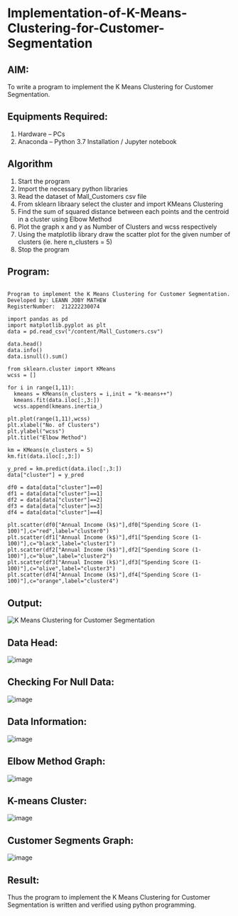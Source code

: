 # Implementation-of-K-Means-Clustering-for-Customer-Segmentation

## AIM:
To write a program to implement the K Means Clustering for Customer Segmentation.

## Equipments Required:
1. Hardware – PCs
2. Anaconda – Python 3.7 Installation / Jupyter notebook

## Algorithm

1. Start the program
2. Import the necessary python libraries
3. Read the dataset of Mall_Customers csv file
4. From sklearn libraary select the cluster and import KMeans Clustering
5. Find the sum of squared distance between each points and the centroid in a cluster using Elbow Method
6. Plot the graph x and y as Number of Clusters and wcss respectively
7. Using the matplotlib library draw the scatter plot for the given number of clusters (ie. here n_clusters = 5)
8. Stop the program

## Program:
```

Program to implement the K Means Clustering for Customer Segmentation.
Developed by: LEANN JOBY MATHEW
RegisterNumber:  212222230074

```
```
import pandas as pd
import matplotlib.pyplot as plt
data = pd.read_csv("/content/Mall_Customers.csv")

data.head()
data.info()
data.isnull().sum()

from sklearn.cluster import KMeans
wcss = []

for i in range(1,11):
  kmeans = KMeans(n_clusters = i,init = "k-means++")
  kmeans.fit(data.iloc[:,3:])
  wcss.append(kmeans.inertia_)

plt.plot(range(1,11),wcss)
plt.xlabel("No. of Clusters")
plt.ylabel("wcss")
plt.title("Elbow Method")

km = KMeans(n_clusters = 5)
km.fit(data.iloc[:,3:])

y_pred = km.predict(data.iloc[:,3:])
data["cluster"] = y_pred

df0 = data[data["cluster"]==0]
df1 = data[data["cluster"]==1]
df2 = data[data["cluster"]==2]
df3 = data[data["cluster"]==3]
df4 = data[data["cluster"]==4]

plt.scatter(df0["Annual Income (k$)"],df0["Spending Score (1-100)"],c="red",label="cluster0")
plt.scatter(df1["Annual Income (k$)"],df1["Spending Score (1-100)"],c="black",label="cluster1")
plt.scatter(df2["Annual Income (k$)"],df2["Spending Score (1-100)"],c="blue",label="cluster2")
plt.scatter(df3["Annual Income (k$)"],df3["Spending Score (1-100)"],c="olive",label="cluster3")
plt.scatter(df4["Annual Income (k$)"],df4["Spending Score (1-100)"],c="orange",label="cluster4")
```

## Output:
![K Means Clustering for Customer Segmentation](sam.png)

## Data Head:
![image](https://github.com/JoyceBeulah/Implementation-of-K-Means-Clustering-for-Customer-Segmentation/assets/118343698/7eb6e04b-0b61-4156-b4e6-5b071d1ede9b)

## Checking For Null Data:
![image](https://github.com/JoyceBeulah/Implementation-of-K-Means-Clustering-for-Customer-Segmentation/assets/118343698/5dda8a64-573b-489e-b049-4f52672c6eb7)

## Data Information:
![image](https://github.com/JoyceBeulah/Implementation-of-K-Means-Clustering-for-Customer-Segmentation/assets/118343698/dafbcd94-4b34-4e64-9342-0de30c86123e)

## Elbow Method Graph:
![image](https://github.com/JoyceBeulah/Implementation-of-K-Means-Clustering-for-Customer-Segmentation/assets/118343698/241af4e6-ea19-40b5-a4db-664b86b3af8b)

## K-means Cluster:
![image](https://github.com/JoyceBeulah/Implementation-of-K-Means-Clustering-for-Customer-Segmentation/assets/118343698/b48ce1fa-aed0-46dd-ba1c-6d93743182e5)

## Customer Segments Graph:
![image](https://github.com/JoyceBeulah/Implementation-of-K-Means-Clustering-for-Customer-Segmentation/assets/118343698/9fa17ecf-2310-49ee-bfe0-3089fddf19b5)


## Result:
Thus the program to implement the K Means Clustering for Customer Segmentation is written and verified using python programming.
